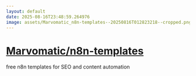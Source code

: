 ```yaml
---
layout: default
date: 2025-08-16T23:48:59.264976
image: assets/Marvomatic_n8n-templates--20250816T012823218--cropped.png
---
```


# [Marvomatic/n8n-templates](https://github.com/Marvomatic/n8n-templates)

free n8n templates for SEO and content automation
